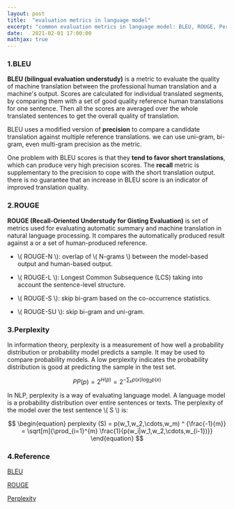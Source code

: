 ```yaml
---
layout: post
title:  "evaluation metrics in language model"
excerpt: "common evaluation metrics in language model: BLEU, ROUGE, Perplexity"
date:   2021-02-01 17:00:00
mathjax: true
---
```


### 1.BLEU

**BLEU (bilingual evaluation understudy)** is a metric to evaluate the quality of machine translation between the professional human translation and a machine's output.
Scores are calculated for individual translated segments, by comparing them with a set of good quality reference human translations for one sentence. Then all the scores are
averaged over the whole translated sentences to get the overall quality of translation.

BLEU uses a modified version of **precision** to compare a candidate translation against multiple reference translations. we can use uni-gram, bi-gram, even multi-gram precision as the metric.

One problem with BLEU scores is that they **tend to favor short translations**, which can produce very high precision scores. The **recall** metric is supplementary to the precision to cope with the short translation output.
there is no guarantee that an increase in BLEU score is an indicator of improved translation quality.

### 2.ROUGE

**ROUGE (Recall-Oriented Understudy for Gisting Evaluation)** is set of metrics used for evaluating automatic summary and machine translation in natural language processing.
It compares the automatically produced result against a or a set of human-produced reference.

- \\( ROUGE-N \\): overlap of \\( N-grams \\) between the model-based output and human-based output.

- \\( ROUGE-L \\): Longest Common Subsequence (LCS) taking into account the sentence-level structure.

- \\( ROUGE-S \\): skip bi-gram based on the co-occurrence statistics.

- \\( ROUGE-SU \\): skip bi-gram and uni-gram.

### 3.Perplexity

In information theory, perplexity is a measurement of how well a probability distribution or probability model predicts a sample. 
It may be used to compare probability models. A low perplexity indicates the probability distribution is good at predicting the sample in the test set.


$$
\begin{equation}
PP (p) = 2^{H(p)} = 2 ^ {- \sum_{x} p(x) \log_{2} p(x)}
\end{equation}
$$

In NLP, perplexity is a way of evaluating language model. A language model is a probability distribution over entire sentences or texts.
The perplexity of the model over the test sentence \\( S \\) is: 

$$
\begin{equation}
perplexity (S) = p(w_1,w_2,\cdots,w_m) ^ {\frac{-1}{m}} = \sqrt[m]{\prod_{i=1}^{m} \frac{1}{p(w_i|w_1,w_2,\cdots,w_{i-1})}}
\end{equation}
$$

### 4.Reference

[BLEU](https://en.wikipedia.org/wiki/BLEU)

[ROUGE](https://en.wikipedia.org/wiki/ROUGE_(metric))

[Perplexity](https://en.wikipedia.org/wiki/Perplexity)


